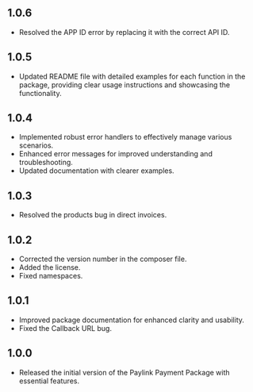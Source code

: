 ## 1.0.6
- Resolved the APP ID error by replacing it with the correct API ID.

## 1.0.5
- Updated README file with detailed examples for each function in the package, providing clear usage instructions and showcasing the functionality.

## 1.0.4

- Implemented robust error handlers to effectively manage various scenarios.
- Enhanced error messages for improved understanding and troubleshooting.
- Updated documentation with clearer examples.

## 1.0.3

- Resolved the products bug in direct invoices.

## 1.0.2

- Corrected the version number in the composer file.
- Added the license.
- Fixed namespaces.

## 1.0.1

- Improved package documentation for enhanced clarity and usability.
- Fixed the Callback URL bug.

## 1.0.0

- Released the initial version of the Paylink Payment Package with essential features.
